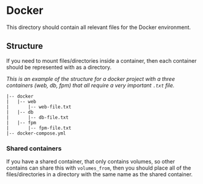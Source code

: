 # Docker

This directory should contain all relevant files for the Docker environment.

## Structure
If you need to mount files/directories inside a container, then each container should be represented with as a directory.

_This is an example of the structure for a docker project with a three containers (web, db, fpm) that all require a very important `.txt` file._

```
|-- docker
|   |-- web
|       |-- web-file.txt
|   |-- db
|       |-- db-file.txt
|   |-- fpm
|       |-- fpm-file.txt
|-- docker-compose.yml
```

### Shared containers
If you have a shared container, that only contains volumes, so other contains can share this with `volumes_from`, then you should place all of the files/directories in a directory with the same name as the shared container.
